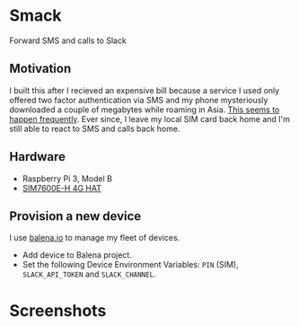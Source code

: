 # Smack

Forward SMS and calls to Slack


## Motivation
I built this after I recieved an expensive bill because a service I used only offered two factor authentication via SMS and my phone mysteriously downloaded a couple of megabytes while roaming in Asia. [This seems to happen frequently](https://www.watson.ch/digital/reisen/883000459-510-franken-handy-rechnung-wie-ich-in-die-roaming-falle-tappte). Ever since, I leave my local SIM card back home and I'm still able to react to SMS and calls back home.


## Hardware

- Raspberry Pi 3, Model B
- [SIM7600E-H 4G HAT](https://www.waveshare.com/wiki/SIM7600E-H_4G_HAT)

## Provision a new device

I use [balena.io](https://www.balena.io) to manage my fleet of devices.

- Add device to Balena project.
- Set the following Device Environment Variables: `PIN` (SIM), `SLACK_API_TOKEN` and `SLACK_CHANNEL`.


# Screenshots
